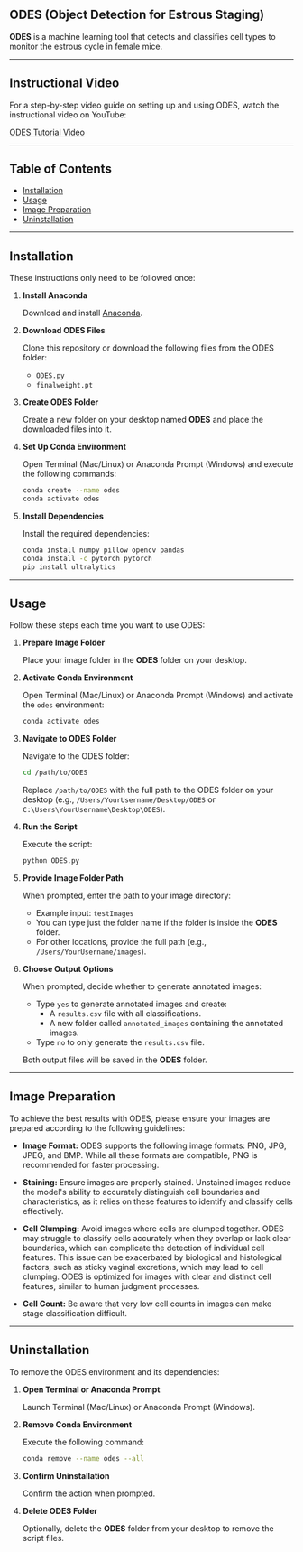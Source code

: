 ## ODES (Object Detection for Estrous Staging)

**ODES** is a machine learning tool that detects and classifies cell types to monitor the estrous cycle in female mice.

---

## Instructional Video

For a step-by-step video guide on setting up and using ODES, watch the instructional video on YouTube:

[ODES Tutorial Video](https://www.youtube.com/watch?v=lUOiC_60pRg)


---

## Table of Contents
- [Installation](#installation)
- [Usage](#usage)
- [Image Preparation](#image-preparation)
- [Uninstallation](#uninstallation)

---

## Installation

These instructions only need to be followed once:

1. **Install Anaconda**

   Download and install [Anaconda](https://www.anaconda.com/products/distribution).

2. **Download ODES Files**

   Clone this repository or download the following files from the ODES folder:
   - `ODES.py`
   - `finalweight.pt`

3. **Create ODES Folder**

   Create a new folder on your desktop named **ODES** and place the downloaded files into it.

4. **Set Up Conda Environment**

   Open Terminal (Mac/Linux) or Anaconda Prompt (Windows) and execute the following commands:
   ```bash
   conda create --name odes
   conda activate odes
   ```

5. **Install Dependencies**

   Install the required dependencies:
   ```bash
   conda install numpy pillow opencv pandas
   conda install -c pytorch pytorch
   pip install ultralytics

---

## Usage

Follow these steps each time you want to use ODES:

1. **Prepare Image Folder**

   Place your image folder in the **ODES** folder on your desktop.

2. **Activate Conda Environment**

   Open Terminal (Mac/Linux) or Anaconda Prompt (Windows) and activate the `odes` environment:
   ```bash
   conda activate odes
   ```

3. **Navigate to ODES Folder**

   Navigate to the ODES folder:
   ```bash
   cd /path/to/ODES
   ```
   Replace `/path/to/ODES` with the full path to the ODES folder on your desktop (e.g., `/Users/YourUsername/Desktop/ODES` or `C:\Users\YourUsername\Desktop\ODES`).

4. **Run the Script**

   Execute the script:
   ```bash
   python ODES.py
   ```

5. **Provide Image Folder Path**

   When prompted, enter the path to your image directory:
   - Example input: `testImages`
   - You can type just the folder name if the folder is inside the **ODES** folder.
   - For other locations, provide the full path (e.g., `/Users/YourUsername/images`).

6. **Choose Output Options**

   When prompted, decide whether to generate annotated images:
   - Type `yes` to generate annotated images and create:
     - A `results.csv` file with all classifications.
     - A new folder called `annotated_images` containing the annotated images.
   - Type `no` to only generate the `results.csv` file.

   Both output files will be saved in the **ODES** folder.

---

## Image Preparation

To achieve the best results with ODES, please ensure your images are prepared according to the following guidelines:

- **Image Format:** ODES supports the following image formats: PNG, JPG, JPEG, and BMP. While all these formats are compatible, PNG is recommended for faster processing. 

- **Staining:** Ensure images are properly stained. Unstained images reduce the model's ability to accurately distinguish cell boundaries and characteristics, as it relies on these features to identify and classify cells effectively.

- **Cell Clumping:** Avoid images where cells are clumped together. ODES may struggle to classify cells accurately when they overlap or lack clear boundaries, which can complicate the detection of individual cell features. This issue can be exacerbated by biological and histological factors, such as sticky vaginal excretions, which may lead to cell clumping. ODES is optimized for images with clear and distinct cell features, similar to human judgment processes.


- **Cell Count:** Be aware that very low cell counts in images can make stage classification difficult.
---

## Uninstallation

To remove the ODES environment and its dependencies:

1. **Open Terminal or Anaconda Prompt**

   Launch Terminal (Mac/Linux) or Anaconda Prompt (Windows).

2. **Remove Conda Environment**

   Execute the following command:
   ```bash
   conda remove --name odes --all
   ```

3. **Confirm Uninstallation**

   Confirm the action when prompted.

4. **Delete ODES Folder**

   Optionally, delete the **ODES** folder from your desktop to remove the script files.
